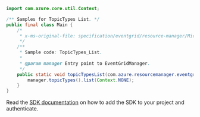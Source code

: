 ```java
import com.azure.core.util.Context;

/** Samples for TopicTypes List. */
public final class Main {
    /*
     * x-ms-original-file: specification/eventgrid/resource-manager/Microsoft.EventGrid/preview/2021-10-15-preview/examples/TopicTypes_List.json
     */
    /**
     * Sample code: TopicTypes_List.
     *
     * @param manager Entry point to EventGridManager.
     */
    public static void topicTypesList(com.azure.resourcemanager.eventgrid.EventGridManager manager) {
        manager.topicTypes().list(Context.NONE);
    }
}
```

Read the [SDK documentation](https://github.com/Azure/azure-sdk-for-java/blob/azure-resourcemanager-eventgrid_1.2.0-beta.2/sdk/eventgrid/azure-resourcemanager-eventgrid/README.md) on how to add the SDK to your project and authenticate.
